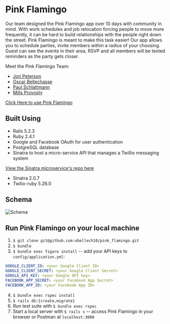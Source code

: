 # Pink Flamingo

Our team designed the Pink Flamingo app over 10 days with community in mind. With work schedules and job relocation forcing people to move more frequently, it can be hard to build relationships with the people right down the street. Pink Flamingo is meant to make this task easier! Our app allows you to schedule parties, invite members within a radius of your choosing. Guest can see the events in their area, RSVP and all members will be texted reminders as the party gets closer.

Meet the Pink Flamingo Team:
- [Jori Peterson](https://github.com/JoriPeterson)
- [Oscar Bellechasse](https://github.com/obellech10)
- [Paul Schlattmann](https://github.com/pschlatt)
- [Mills Provosty](https://github.com/MillsProvosty)

[Click Here to use Pink Flamingo](https://pinkflamingoapp.herokuapp.com/)

## Built Using

* Rails 5.2.3
* Ruby 2.4.1
* Google and Facebook OAuth for user authentication
* PostgreSQL database
* Sinatra to host a micro-service API that manages a Twillio messaging system

[View the Sinatra microservice's repo here](https://github.com/pschlatt/pink_flamingo_microservice)
* Sinatra 2.0.7
* Twilio-ruby 5.26.0

## Schema

![Schema](/app/assets/images/Schema.png)

## Run Pink Flamingo on your local machine

1. `$ git clone git@github.com:obellech10/pink_flamingo.git`
2. `$ bundle`
3. `$ bundle exec figaro install` -- add your API keys to `config/application.yml`:

```yml
GOOGLE_CLIENT_ID: <your Google Client ID>
GOOGLE_CLIENT_SECRET: <your Google Client Secret>
GOOGLE_API_KEY: <your Google API key>
FACEBOOK_APP_SECRET: <your Facebook App Secret>
FACEBOOK_APP_ID: <your Facebook App ID>
```
4. `$ bundle exec rspec install`
5. `$ rails db:{create,migrate}`
6. Run test suite with `$ bundle exec rspec`
7. Start a local server with `$ rails s` -- access Pink Flamingo in your browser or Postman at `localhost:3000`
